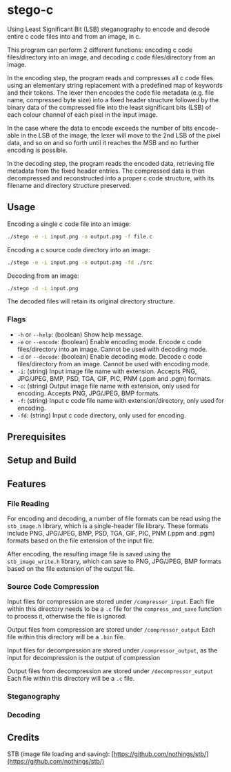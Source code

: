# stego-c

Using Least Significant Bit (LSB) steganography to encode and decode entire c code files into and from an image, in c.

This program can perform 2 different functions: encoding c code files/directory into an image, and decoding c code files/directory from an image.

In the encoding step, the program reads and compresses all c code files using an elementary string replacement with a predefined map of keywords and their tokens. The lexer then encodes the code file metadata (e.g. file name, compressed byte size) into a fixed header structure followed by the binary data of the compressed file into the least significant bits (LSB) of each colour channel of each pixel in the input image.

In the case where the data to encode exceeds the number of bits encode-able in the LSB of the image, the lexer will move to the 2nd LSB of the pixel data, and so on and so forth until it reaches the MSB and no further encoding is possible.

In the decoding step, the program reads the encoded data, retrieving file metadata from the fixed header entries. The compressed data is then decompressed and reconstructed into a proper c code structure, with its filename and directory structure preserved.

## Usage

Encoding a single c code file into an image:

```bash
./stego -e -i input.png -o output.png -f file.c
```

Encoding a c source code directory into an image:

```bash
./stego -e -i input.png -o output.png -fd ./src
```

Decoding from an image:

```bash
./stego -d -i input.png
```

The decoded files will retain its original directory structure.

### Flags

- `-h` or `--help`: (boolean) Show help message.
- `-e` or `--encode`: (boolean) Enable encoding mode. Encode c code files/directory into an image. Cannot be used with decoding mode.
- `-d` or `--decode`: (boolean) Enable decoding mode. Decode c code files/directory from an image. Cannot be used with encoding mode.
- `-i`: (string) Input image file name with extension. Accepts PNG, JPG/JPEG, BMP, PSD, TGA, GIF, PIC, PNM (.ppm and .pgm) formats.
- `-o`: (string) Output image file name with extension, only used for encoding. Accepts PNG, JPG/JPEG, BMP formats.
- `-f`: (string) Input c code file name with extension/directory, only used for encoding.
- `-fd`: (string) Input c code directory, only used for encoding.

## Prerequisites

## Setup and Build

## Features

### File Reading

For encoding and decoding, a number of file formats can be read using the `stb_image.h` library, which is a single-header file library. These formats include PNG, JPG/JPEG, BMP, PSD, TGA, GIF, PIC, PNM (.ppm and .pgm) formats based on the file extension of the input file.

After encoding, the resulting image file is saved using the `stb_image_write.h` library, which can save to PNG, JPG/JPEG, BMP formats based on the file extension of the output file.

### Source Code Compression

Input files for compression are stored under `/compressor_input`.
Each file within this directory needs to be a `.c` file for the `compress_and_save` function to process it, otherwise the file is ignored.

Output files from compression are stored under `/compressor_output`
Each file within this directory will be a `.bin` file.

Input files for decompression are stored under `/compressor_output`, as the input for decompression is the output of compression

Output files from decompression are stored under `/decompressor_output`
Each file within this directory will be a `.c` file.

### Steganography

### Decoding

## Credits

STB (image file loading and saving): [https://github.com/nothings/stb/](https://github.com/nothings/stb/)
